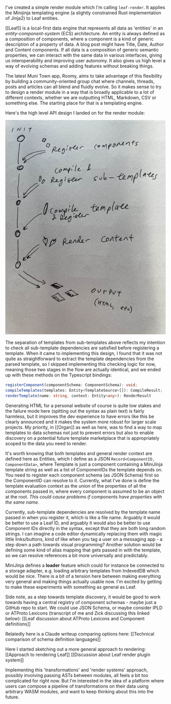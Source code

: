 I've created a simple render module which I'm calling `leaf-render`. It applies the Minijinja templating engine (a slightly constrained Rust implementation of Jinja2) to Leaf entities. 

[[Leaf]] is a local-first data engine that represents all data as 'entities' in an *entity-component-system* (ECS) architecture. An entity is always defined as a composition of components, where a component is a kind of generic description of a property of data. A blog post might have Title, Date, Author and Content components. If all data is a composition of generic semantic properties, we can interact with the same data in various interfaces, giving us interoperability and improving user autonomy. It also gives us high level a way of evolving schemas and adding features without breaking things. 

The latest Muni Town app, Roomy, aims to take advantage of this flexibility by building a community-oriented group chat where channels, threads, posts and articles can all blend and fluidly evolve. So it makes sense to try to design a render module in a way that is broadly applicable to a lot of different contexts, whether we are outputting HTML, Markdown, CSV or something else. The starting place for that is a templating engine.

Here's the high level API design I landed on for the render module:

![](../public/208ad7349061386a253a7a267f717364.jpg)

The separation of templates from sub-templates above reflects my intention to check all sub-template dependencies are satisfied before registering a template. When it came to implementing this design, I found that it was not quite as straightforward to extract the template dependencies from the parsed template, so I skipped implementing this checking logic for now, meaning those two stages in the flow are actually identical, and we ended up with these methods on the Typescript bindings:

```ts
registerComponent(componentSchema: ComponentSchema): void;
compileTemplates(templates: Entity<TemplateSource>[]): CompileResult;
renderTemplate(name: string, context: Entity<any>): RenderResult
```

Generating HTML for a personal website of course is quite low stakes and the failure mode here (spitting out the syntax as plain text) is fairly harmless, but it improves the dev experience to have errors like this be clearly announced and it makes the system more robust for larger scale projects. My priority, in [[Organ]] as well as here, was to find a way to map templates to data schemas not just to prevent errors but also to enable discovery on a potential future template marketplace that is appropriately scoped to the data you need to render.

It's worth knowing that both templates and general render context are defined here as Entities, which I define as a JSON `Record<ComponentID, ComponentData>`, where Template is just a component containing a MiniJinja template string as well as a list of ComponentIDs the template depends on. You need to register each component schema (as JSON Schema) first so the ComponentID can resolve to it. Currently, what I've done is define the template evaluation context as the *union* of the properties of all the components passed in, where every component is assumed to be an object at the root. *This could cause problems if components have properties with the same name.*

Currently, sub-template dependencies are resolved by the template name passed in when you register it, which is like a file name. Arguably it would be better to use a Leaf ID, and arguably it would also be better to use Component IDs directly in the syntax, except that they are both long random strings. I can imagine a code editor dynamically replacing them with magic little links/buttons, kind of like when you tag a user on a messaging app - a step down a path towards visual programming? Another solution would be defining some kind of alias mapping that gets passed in with the template, so we can resolve references a bit more universally and predictably.

MiniJinja defines a **loader** feature which could for instance be connected to a storage adapter, e.g. loading arbitrary templates from IndexedDB which would be nice. There is a bit of a tension here between making everything very general and making things actually usable now. I'm excited by getting to make these experiments with something as general as Leaf.

Side note, as a step towards template discovery, it would be good to work towards having a central registry of component schemas - maybe just a GitHub repo to start. We could use JSON Schema, or maybe consider IPLD or ATProto Lexicons (transcript of me and Zick discussing this linked below):
[[Leaf discussion about ATProto Lexicons and Component definitions]]

Relatedly here is a Claude writeup comparing options here:
[[Technical comparison of schema definition languages]]

Here I started sketching out a more general approach to rendering:
[[Approach to rendering Leaf]]
[[Discussion about Leaf render plugin system]]

Implementing this 'transformations' and 'render systems' approach, possibly involving passing ASTs between modules, all feels a bit too complicated for right now. But I'm interested in the idea of a platform where users can compose a pipeline of transformations on their data using arbitrary WASM modules, and want to keep thinking about this into the future.